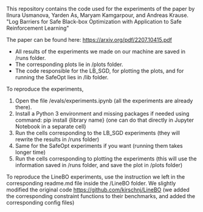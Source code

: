 This repository contains the code used for the experiments of the paper by Ilnura Usmanova, Yarden As, Maryam Kamgarpour, and Andreas Krause.
"Log Barriers for Safe Black-box Optimization with Application to Safe Reinforcement Learning"

The paper can be found here: https://arxiv.org/pdf/2207.10415.pdf

- All results of the experiments we made on our machine are saved in /runs folder. 
- The corresponding plots lie in /plots folder. 
- The code responsible for the LB_SGD, for plotting the plots, and for running the SafeOpt lies in /lib folder.

To reproduce the experiments,

1. Open the file /evals/experiments.ipynb (all the experiments are already there). 
2. Install a Python 3 environment and missing packages if needed using command: 
    pip install {library name} 
    (one can do that directly in Jupyter Notebook in a separate cell)
3. Run the cells corresponding to the LB_SGD experiments (they will rewrite the results in /runs folder)
4. Same for the SafeOpt experiments if you want (running them takes longer time)
5. Run the cells corresponding to plotting the experiments (this will use the information saved in /runs folder, and save the plot in /plots folder)

To reproduce the LineBO experiments, use the instruction we left in the corresponding readme.md file inside the /LineBO folder. We slightly modified the original code https://github.com/kirschnj/LineBO (we added the corresponding constraint functions to their benchmarks, and added the corresponding config files)